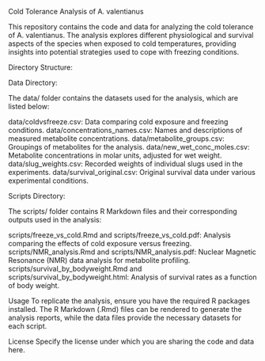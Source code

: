 Cold Tolerance Analysis of A. valentianus

This repository contains the code and data for analyzing the cold tolerance of A. valentianus. The analysis explores different physiological and survival aspects of the species when exposed to cold temperatures, providing insights into potential strategies used to cope with freezing conditions.


Directory Structure:

Data Directory:

The data/ folder contains the datasets used for the analysis, which are listed below:

data/coldvsfreeze.csv: Data comparing cold exposure and freezing conditions.
data/concentrations_names.csv: Names and descriptions of measured metabolite concentrations.
data/metabolite_groups.csv: Groupings of metabolites for the analysis.
data/new_wet_conc_moles.csv: Metabolite concentrations in molar units, adjusted for wet weight.
data/slug_weights.csv: Recorded weights of individual slugs used in the experiments.
data/survival_original.csv: Original survival data under various experimental conditions.

Scripts Directory:

The scripts/ folder contains R Markdown files and their corresponding outputs used in the analysis:

scripts/freeze_vs_cold.Rmd and scripts/freeze_vs_cold.pdf: Analysis comparing the effects of cold exposure versus freezing.
scripts/NMR_analysis.Rmd and scripts/NMR_analysis.pdf: Nuclear Magnetic Resonance (NMR) data analysis for metabolite profiling.
scripts/survival_by_bodyweight.Rmd and scripts/survival_by_bodyweight.html: Analysis of survival rates as a function of body weight.

Usage
To replicate the analysis, ensure you have the required R packages installed. The R Markdown (.Rmd) files can be rendered to generate the analysis reports, while the data files provide the necessary datasets for each script.


License
Specify the license under which you are sharing the code and data here. 
